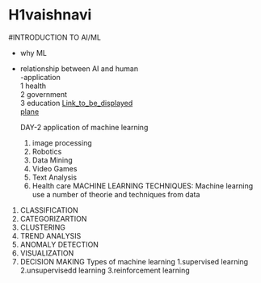 # H1vaishnavi

#INTRODUCTION TO AI/ML  
- why ML  
- relationship between AI and human  
-application  
1 health  
2 government  
3 education
 [Link_to_be_displayed](https://www.google.com/)  
[plane](https://wallpaperaccess.com/full/254383.jpg)

  DAY-2
  application of machine learning
  1. image processing
  2. Robotics
  3. Data Mining
  4. Video Games
  5. Text Analysis
  6. Health care
  MACHINE LEARNING TECHNIQUES: Machine learning use a number of theorie and techniques from data
1. CLASSIFICATION
2. CATEGORIZARTION
3. CLUSTERING
4. TREND ANALYSIS
5. ANOMALY DETECTION
6. VISUALIZATION
7. DECISION MAKING
   Types of machine learning
   1.supervised learning
   2.unsupervisedd learning
   3.reinforcement learning
   
